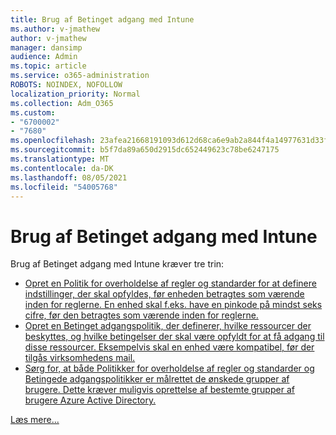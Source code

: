 ```yaml
---
title: Brug af Betinget adgang med Intune
ms.author: v-jmathew
author: v-jmathew
manager: dansimp
audience: Admin
ms.topic: article
ms.service: o365-administration
ROBOTS: NOINDEX, NOFOLLOW
localization_priority: Normal
ms.collection: Adm_O365
ms.custom:
- "6700002"
- "7680"
ms.openlocfilehash: 23afea21668191093d612d68ca6e9ab2a844f4a14977631d33f4fd956fc3c4e7
ms.sourcegitcommit: b5f7da89a650d2915dc652449623c78be6247175
ms.translationtype: MT
ms.contentlocale: da-DK
ms.lasthandoff: 08/05/2021
ms.locfileid: "54005768"
---
```

# <a name="using-conditional-access-with-intune"></a>Brug af Betinget adgang med Intune

Brug af Betinget adgang med Intune kræver tre trin:

- [Opret en Politik for overholdelse af regler og standarder for at definere indstillinger, der skal opfyldes, før enheden betragtes som værende inden for reglerne. En enhed skal f.eks. have en pinkode på mindst seks cifre, før den betragtes som værende inden for reglerne.](https://docs.microsoft.com/mem/intune/protect/create-compliance-policy)
- [Opret en Betinget adgangspolitik, der definerer, hvilke ressourcer der beskyttes, og hvilke betingelser der skal være opfyldt for at få adgang til disse ressourcer. Eksempelvis skal en enhed være kompatibel, før der tilgås virksomhedens mail.](https://docs.microsoft.com/mem/intune/protect/tutorial-protect-email-on-unmanaged-devices#create-conditional-access-policies)
- [Sørg for, at både Politikker for overholdelse af regler og standarder og Betingede adgangspolitikker er målrettet de ønskede grupper af brugere. Dette kræver muligvis oprettelse af bestemte grupper af brugere Azure Active Directory.](https://docs.microsoft.com/troubleshoot/mem/intune/troubleshoot-conditional-access)

[Læs mere...](https://docs.microsoft.com/mem/intune/protect/device-compliance-get-started)
